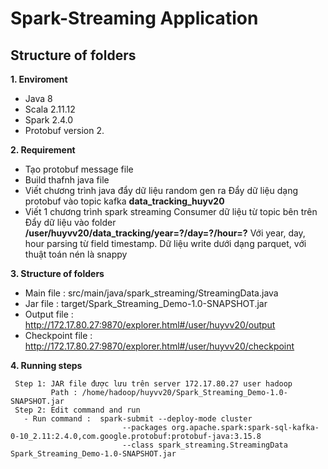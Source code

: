# Spark-Streaming Application
## Structure of folders
**1. Enviroment**
   - Java 8
   - Scala 2.11.12
   - Spark 2.4.0
   - Protobuf version 2.


**2. Requirement**
   - Tạo protobuf message file
   - Build thafnh java file
   - Viết chương trình java đẩy dữ liệu random gen ra 
        Đẩy dữ liệu dạng protobuf vào topic kafka **data_tracking_huyv20**
   - Viết 1 chương trình spark streaming Consumer dữ liệu từ topic bên trên
        Đẩy dữ liệu vào folder **/user/huyvv20/data_tracking/year=?/day=?/hour=?**
        Với year, day, hour parsing từ field timestamp. Dữ liệu write dưới dạng parquet, với thuật toán nén là snappy

**3. Structure of folders**
   - Main file : src/main/java/spark_streaming/StreamingData.java
   - Jar file : target/Spark_Streaming_Demo-1.0-SNAPSHOT.jar
   - Output file : http://172.17.80.27:9870/explorer.html#/user/huyvv20/output
   - Checkpoint file : http://172.17.80.27:9870/explorer.html#/user/huyvv20/checkpoint


**4. Running steps**
   ```
    Step 1: JAR file được lưu trên server 172.17.80.27 user hadoop 
            Path : /home/hadoop/huyvv20/Spark_Streaming_Demo-1.0-SNAPSHOT.jar
    Step 2: Edit command and run 
      - Run command :  spark-submit --deploy-mode cluster 
                            --packages org.apache.spark:spark-sql-kafka-0-10_2.11:2.4.0,com.google.protobuf:protobuf-java:3.15.8 
                            --class spark_streaming.StreamingData Spark_Streaming_Demo-1.0-SNAPSHOT.jar
   ```
